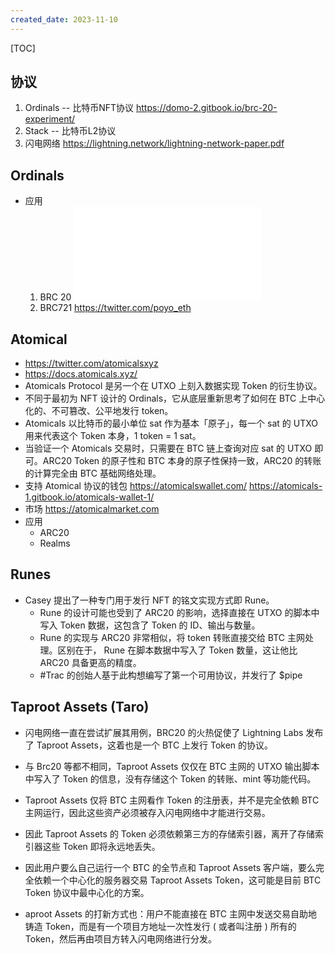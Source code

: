 ```yaml
---
created_date: 2023-11-10
---
```


[TOC]

## 协议
1. Ordinals -- 比特币NFT协议    https://domo-2.gitbook.io/brc-20-experiment/
2. Stack -- 比特币L2协议
3. 闪电网络 https://lightning.network/lightning-network-paper.pdf

## Ordinals
- 应用
    1. BRC 20 ![](./ordinals_brc20.md)
    2. BRC721 https://twitter.com/poyo_eth

## Atomical
- https://twitter.com/atomicalsxyz
- https://docs.atomicals.xyz/
- Atomicals Protocol 是另一个在 UTXO 上刻入数据实现 Token 的衍生协议。
- 不同于最初为 NFT 设计的 Ordinals，它从底层重新思考了如何在 BTC 上中心化的、不可篡改、公平地发行 token。
- Atomicals 以比特币的最小单位 sat 作为基本「原子」，每一个 sat 的 UTXO 用来代表这个 Token 本身，1 token = 1 sat。
- 当验证一个 Atomicals 交易时，只需要在 BTC 链上查询对应 sat 的 UTXO 即可。ARC20 Token 的原子性和 BTC 本身的原子性保持一致，ARC20 的转账的计算完全由 BTC 基础网络处理。
- 支持 Atomical 协议的钱包 https://atomicalswallet.com/  https://atomicals-1.gitbook.io/atomicals-wallet-1/   
- 市场 https://atomicalmarket.com
- 应用
    - ARC20
    - Realms


## Runes
- Casey 提出了一种专门用于发行 NFT 的铭文实现方式即 Rune。
    - Rune 的设计可能也受到了 ARC20 的影响，选择直接在 UTXO 的脚本中写入 Token 数据，这包含了 Token 的 ID、输出与数量。
    - Rune 的实现与 ARC20 非常相似，将 token 转账直接交给 BTC 主网处理。区别在于， Rune 在脚本数据中写入了 Token 数量，这让他比 ARC20 具备更高的精度。
    - #Trac 的创始人基于此构想编写了第一个可用协议，并发行了 $pipe


## Taproot Assets (Taro)
- 闪电网络一直在尝试扩展其用例，BRC20 的火热促使了 Lightning Labs 发布了 Taproot Assets，这着也是一个 BTC 上发行 Token 的协议。
- 与 Brc20 等都不相同，Taproot Assets 仅仅在 BTC 主网的 UTXO 输出脚本中写入了 Token 的信息，没有存储这个 Token 的转账、mint 等功能代码。
- Taproot Assets 仅将 BTC 主网看作 Token 的注册表，并不是完全依赖 BTC 主网运行，因此这些资产必须被存入闪电网络中才能进行交易。
- 因此  Taproot Assets 的 Token 必须依赖第三方的存储索引器，离开了存储索引器这些 Token 即将永远地丢失。
- 因此用户要么自己运行一个 BTC 的全节点和 Taproot Assets 客户端，要么完全依赖一个中心化的服务器交易 Taproot Assets Token，这可能是目前 BTC Token 协议中最中心化的方案。

- aproot Assets 的打新方式也：用户不能直接在 BTC 主网中发送交易自助地铸造 Token，而是有一个项目方地址一次性发行 ( 或者叫注册 ) 所有的 Token，然后再由项目方转入闪电网络进行分发。
